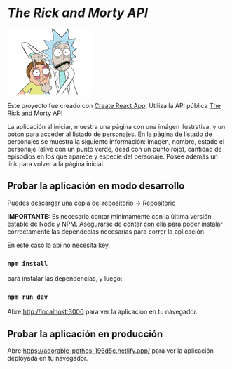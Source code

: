 # *The Rick and Morty API*

<p align="left">
  <img height="150" src="./src/img/rick-morty.png" />
</p>

Este proyecto fue creado con [Create React App](https://github.com/facebook/create-react-app). Utiliza la API pública [The Rick and Morty API](https://rickandmortyapi.com/)

La aplicación al iniciar, muestra una página con una imágen ilustrativa, y un boton para acceder al listado de personajes. En la página de listado de personajes se muestra la siguiente información: imagen, nombre, estado el personaje (alive con un punto verde, dead con un punto rojo), cantidad de episodios en los que aparece y especie del personaje. Posee además un link para volver a la página inicial.

## **Probar la aplicación en modo desarrollo**

Puedes descargar una copia del repositorio -> [Repositorio](https://github.com/Ernest2104/rick-morty)

__IMPORTANTE:__ Es necesario contar minimamente con la última versión estable de Node y NPM. Asegurarse de contar con ella para poder instalar correctamente las dependecias necesarias para correr la aplicación.

En este caso la api no necesita key.

### `npm install` 

para instalar las dependencias, y luego:

### `npm run dev`

Abre [http://localhost:3000](http://localhost:3000) para ver la aplicación en tu navegador.

## **Probar la aplicación en producción**

Abre https://adorable-pothos-196d5c.netlify.app/ para ver la aplicación deployada en tu navegador.
